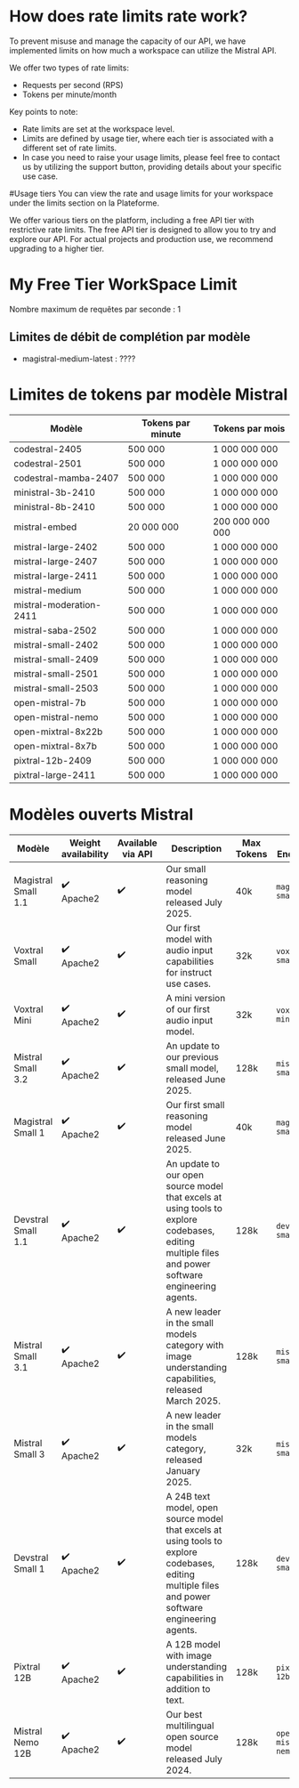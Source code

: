 # How does rate limits rate work?
To prevent misuse and manage the capacity of our API, we have implemented limits on how much a workspace can utilize the Mistral API.

We offer two types of rate limits:

- Requests per second (RPS)
- Tokens per minute/month

Key points to note:

- Rate limits are set at the workspace level.
- Limits are defined by usage tier, where each tier is associated with a different set of rate limits.
- In case you need to raise your usage limits, please feel free to contact us by utilizing the support button, providing details about your specific use case.

#Usage tiers
You can view the rate and usage limits for your workspace under the limits section on la Plateforme.

We offer various tiers on the platform, including a free API tier with restrictive rate limits. The free API tier is designed to allow you to try and explore our API. For actual projects and production use, we recommend upgrading to a higher tier.


# My Free Tier WorkSpace Limit
Nombre maximum de requêtes par seconde : 1

## Limites de débit de complétion par modèle
- magistral-medium-latest : ????

# Limites de tokens par modèle Mistral

| Modèle | Tokens par minute | Tokens par mois |
|--------|-------------------|-----------------|
| codestral-2405 | 500 000 | 1 000 000 000 |
| codestral-2501 | 500 000 | 1 000 000 000 |
| codestral-mamba-2407 | 500 000 | 1 000 000 000 |
| ministral-3b-2410 | 500 000 | 1 000 000 000 |
| ministral-8b-2410 | 500 000 | 1 000 000 000 |
| mistral-embed | 20 000 000 | 200 000 000 000 |
| mistral-large-2402 | 500 000 | 1 000 000 000 |
| mistral-large-2407 | 500 000 | 1 000 000 000 |
| mistral-large-2411 | 500 000 | 1 000 000 000 |
| mistral-medium | 500 000 | 1 000 000 000 |
| mistral-moderation-2411 | 500 000 | 1 000 000 000 |
| mistral-saba-2502 | 500 000 | 1 000 000 000 |
| mistral-small-2402 | 500 000 | 1 000 000 000 |
| mistral-small-2409 | 500 000 | 1 000 000 000 |
| mistral-small-2501 | 500 000 | 1 000 000 000 |
| mistral-small-2503 | 500 000 | 1 000 000 000 |
| open-mistral-7b | 500 000 | 1 000 000 000 |
| open-mistral-nemo | 500 000 | 1 000 000 000 |
| open-mixtral-8x22b | 500 000 | 1 000 000 000 |
| open-mixtral-8x7b | 500 000 | 1 000 000 000 |
| pixtral-12b-2409 | 500 000 | 1 000 000 000 |
| pixtral-large-2411 | 500 000 | 1 000 000 000 |


# Modèles ouverts Mistral

| Modèle | Weight availability | Available via API | Description | Max Tokens | API Endpoints | Version |
|--------|-------------------|-------------------|-------------|------------|---------------|---------|
| Magistral Small 1.1 | ✔️ Apache2 | ✔️ | Our small reasoning model released July 2025. | 40k | `magistral-small-2507` | 25.07 |
| Voxtral Small | ✔️ Apache2 | ✔️ | Our first model with audio input capabilities for instruct use cases. | 32k | `voxtral-small-2507` | 25.07 |
| Voxtral Mini | ✔️ Apache2 | ✔️ | A mini version of our first audio input model. | 32k | `voxtral-mini-2507` | 25.07 |
| Mistral Small 3.2 | ✔️ Apache2 | ✔️ | An update to our previous small model, released June 2025. | 128k | `mistral-small-2506` | 25.06 |
| Magistral Small 1 | ✔️ Apache2 | ✔️ | Our first small reasoning model released June 2025. | 40k | `magistral-small-2506` | 25.06 |
| Devstral Small 1.1 | ✔️ Apache2 | ✔️ | An update to our open source model that excels at using tools to explore codebases, editing multiple files and power software engineering agents. | 128k | `devstral-small-2507` | 25.07 |
| Mistral Small 3.1 | ✔️ Apache2 | ✔️ | A new leader in the small models category with image understanding capabilities, released March 2025. | 128k | `mistral-small-2503` | 25.03 |
| Mistral Small 3 | ✔️ Apache2 | ✔️ | A new leader in the small models category, released January 2025. | 32k | `mistral-small-2501` | 25.01 |
| Devstral Small 1 | ✔️ Apache2 | ✔️ | A 24B text model, open source model that excels at using tools to explore codebases, editing multiple files and power software engineering agents. | 128k | `devstral-small-2505` | 25.05 |
| Pixtral 12B | ✔️ Apache2 | ✔️ | A 12B model with image understanding capabilities in addition to text. | 128k | `pixtral-12b-2409` | 24.09 |
| Mistral Nemo 12B | ✔️ Apache2 | ✔️ | Our best multilingual open source model released July 2024. | 128k | `open-mistral-nemo` | 24.07 |